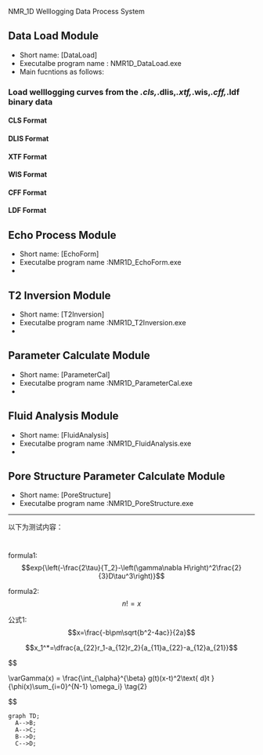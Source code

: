 ﻿<script type="text/javascript" async src="https://cdn.mathjax.org/mathjax/latest/MathJax.js?config=TeX-MML-AM_CHTML"> </script>

NMR_1D Welllogging Data Process System
###

## Data Load Module
 - Short name:  [DataLoad]
 - Executalbe program name : NMR1D_DataLoad.exe
 - Main fucntions as follows:
### Load welllogging curves from the *.cls,*.dlis,*.xtf,*.wis,*.cff,*.ldf binary data

#### CLS Format

#### DLIS Format

#### XTF Format

#### WIS Format

#### CFF Format

#### LDF Format


## Echo Process Module 
 - Short name: [EchoForm]
 - Executalbe program name :NMR1D_EchoForm.exe
 - 
## T2 Inversion Module 
 - Short name: [T2Inversion]
 - Executalbe program name :NMR1D_T2Inversion.exe
 - 
## Parameter Calculate Module 
 - Short name: [ParameterCal]
 - Executalbe program name :NMR1D_ParameterCal.exe
 - 
## Fluid Analysis Module 
 - Short name: [FluidAnalysis]
 - Executalbe program name :NMR1D_FluidAnalysis.exe
 - 
## Pore Structure Parameter Calculate Module 
 - Short name: [PoreStructure]
 - Executalbe program name :NMR1D_PoreStructure.exe
        




----
以下为测试内容：
#
formula1: $$exp{\left(-\frac{2\tau}{T_2}-\left(\gamma\nabla H\right)^2\frac{2}{3}D\tau^3\right)}$$



formula2: $$n!=x$$





公式1: $$x=\frac{-b\pm\sqrt{b^2-4ac}}{2a}$$



$$x_1^*=\dfrac{a_{22}r_1-a_{12}r_2}{a_{11}a_{22}-a_{12}a_{21}}$$



$$

 \varGamma(x) = \frac{\int_{\alpha}^{\beta} g(t)(x-t)^2\text{ d}t }{\phi(x)\sum_{i=0}^{N-1} \omega_i} \tag{2}

$$

```mermaid
graph TD;
  A-->B;
  A-->C;
  B-->D;
  C-->D;
```


